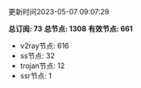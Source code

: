 更新时间2023-05-07 09:07:29

**总订阅: 73**
**总节点: 1308**
**有效节点: 661**
- v2ray节点: 616
- ss节点: 32
- trojan节点: 12
- ssr节点: 1
